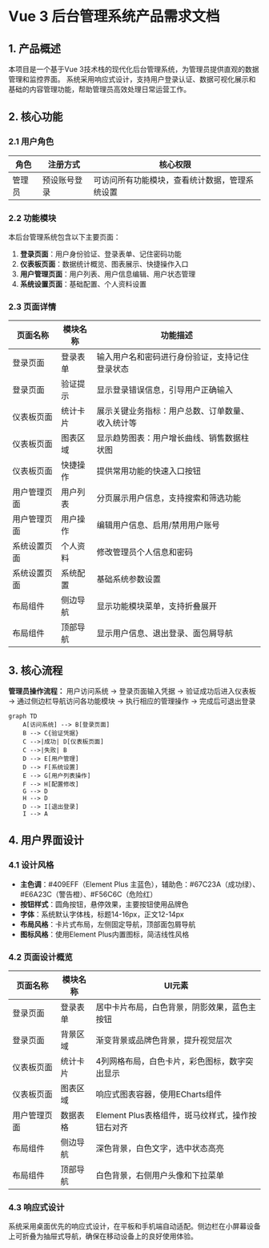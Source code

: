 # Vue 3 后台管理系统产品需求文档

## 1. 产品概述

本项目是一个基于Vue 3技术栈的现代化后台管理系统，为管理员提供直观的数据管理和监控界面。
系统采用响应式设计，支持用户登录认证、数据可视化展示和基础的内容管理功能，帮助管理员高效处理日常运营工作。

## 2. 核心功能

### 2.1 用户角色

| 角色 | 注册方式 | 核心权限 |
|------|----------|----------|
| 管理员 | 预设账号登录 | 可访问所有功能模块，查看统计数据，管理系统设置 |

### 2.2 功能模块

本后台管理系统包含以下主要页面：
1. **登录页面**：用户身份验证、登录表单、记住密码功能
2. **仪表板页面**：数据统计概览、图表展示、快捷操作入口
3. **用户管理页面**：用户列表、用户信息编辑、用户状态管理
4. **系统设置页面**：基础配置、个人资料设置

### 2.3 页面详情

| 页面名称 | 模块名称 | 功能描述 |
|----------|----------|----------|
| 登录页面 | 登录表单 | 输入用户名和密码进行身份验证，支持记住登录状态 |
| 登录页面 | 验证提示 | 显示登录错误信息，引导用户正确输入 |
| 仪表板页面 | 统计卡片 | 展示关键业务指标：用户总数、订单数量、收入统计等 |
| 仪表板页面 | 图表区域 | 显示趋势图表：用户增长曲线、销售数据柱状图 |
| 仪表板页面 | 快捷操作 | 提供常用功能的快速入口按钮 |
| 用户管理页面 | 用户列表 | 分页展示用户信息，支持搜索和筛选功能 |
| 用户管理页面 | 用户操作 | 编辑用户信息、启用/禁用用户账号 |
| 系统设置页面 | 个人资料 | 修改管理员个人信息和密码 |
| 系统设置页面 | 系统配置 | 基础系统参数设置 |
| 布局组件 | 侧边导航 | 显示功能模块菜单，支持折叠展开 |
| 布局组件 | 顶部导航 | 显示用户信息、退出登录、面包屑导航 |

## 3. 核心流程

**管理员操作流程：**
用户访问系统 → 登录页面输入凭据 → 验证成功后进入仪表板 → 通过侧边栏导航访问各功能模块 → 执行相应的管理操作 → 完成后可退出登录

```mermaid
graph TD
    A[访问系统] --> B[登录页面]
    B --> C{验证凭据}
    C -->|成功| D[仪表板页面]
    C -->|失败| B
    D --> E[用户管理]
    D --> F[系统设置]
    E --> G[用户列表操作]
    F --> H[配置修改]
    G --> D
    H --> D
    D --> I[退出登录]
    I --> A
```

## 4. 用户界面设计

### 4.1 设计风格

- **主色调**：#409EFF（Element Plus 主蓝色），辅助色：#67C23A（成功绿）、#E6A23C（警告橙）、#F56C6C（危险红）
- **按钮样式**：圆角按钮，悬停效果，主要按钮使用品牌色
- **字体**：系统默认字体栈，标题14-16px，正文12-14px
- **布局风格**：卡片式布局，左侧固定导航，顶部面包屑导航
- **图标风格**：使用Element Plus内置图标，简洁线性风格

### 4.2 页面设计概览

| 页面名称 | 模块名称 | UI元素 |
|----------|----------|--------|
| 登录页面 | 登录表单 | 居中卡片布局，白色背景，阴影效果，蓝色主按钮 |
| 登录页面 | 背景区域 | 渐变背景或品牌色背景，提升视觉层次 |
| 仪表板页面 | 统计卡片 | 4列网格布局，白色卡片，彩色图标，数字突出显示 |
| 仪表板页面 | 图表区域 | 响应式图表容器，使用ECharts组件 |
| 用户管理页面 | 数据表格 | Element Plus表格组件，斑马纹样式，操作按钮右对齐 |
| 布局组件 | 侧边导航 | 深色背景，白色文字，选中状态高亮 |
| 布局组件 | 顶部导航 | 白色背景，右侧用户头像和下拉菜单 |

### 4.3 响应式设计

系统采用桌面优先的响应式设计，在平板和手机端自动适配。侧边栏在小屏幕设备上可折叠为抽屉式导航，确保在移动设备上的良好使用体验。